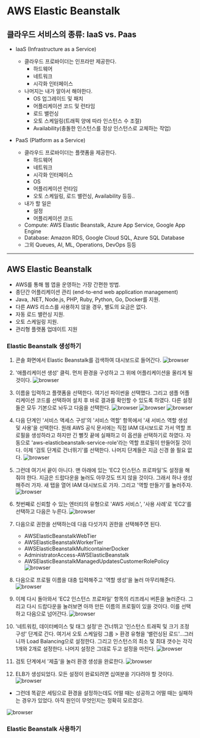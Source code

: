 # AWS Elastic Beanstalk

## 클라우드 서비스의 종류: IaaS vs. Paas

- IaaS (Infrastructure as a Service)
    - 클라우드 프로바이더는 인프라만 제공한다.
        - 하드웨어
        - 네트워크
        - 시각화 인터페이스
    - 나머지는 내가 알아서 해야한다.
        - OS 업그레이드 및 패치
        - 어플리케이션 코드 및 런타임
        - 로드 밸런싱
        - 오토 스케일링(트래픽 양에 따라 인스턴스 수 조절)
        - Availability(충돌한 인스턴스를 정상 인스턴스로 교체하는 작업)

- PaaS (Platform as a Service)
    - 클라우드 프로바이더는 플랫폼을 제공한다.
        - 하드웨어
        - 네트워크
        - 시각화 인터페이스
        - OS
        - 어플리케이션 런타임
        - 오토 스케일링, 로드 밸런싱, Availability 등등..
    - 내가 할 일은
        - 설정
        - 어플리케이션 코드
    - Compute: AWS Elastic Beanstalk, Azure App Service, Google App Engine
    - Database: Amazon RDS, Google Cloud SQL, Azure SQL Database
    - 그외 Queues, AI, ML, Operations, DevOps 등등

---

## AWS Elastic Beanstalk

- AWS를 통해 웹 앱을 운영하는 가장 간편한 방법.
- 종단간 어플리케이션 관리 (end-to-end web application management)
- Java, .NET, Node.js, PHP, Ruby, Python, Go, Docker를 지원.
- 다른 AWS 리소스를 사용하지 않을 경우, 별도의 요금은 없다.
- 자동 로드 밸런싱 지원.
- 오토 스케일링 지원.
- 관리형 플랫폼 업데이트 지원


### Elastic Beanstalk 생성하기

1. 콘솔 화면에서 Elastic Beanstalk를 검색하여 대시보드로 들어간다.
![browser](./browser-51.png)

2. '애플리케이션 생성' 클릭. 먼저 환경을 구성하고 그 위에 어플리케이션을 올리게 될 것이다.
![browser](./browser-52.png)

3. 이름을 입력하고 플랫폼을 선택한다. 여기선 파이썬을 선택했다. 그리고 샘플 어플리케이션 코드를 선택하여 설치 후 바로 결과를 확인할 수 있도록 하였다. 다른 설정들은 모두 기본으로 놔두고 다음을 선택한다.
![browser](./browser-53.png)
![browser](./browser-54.png)
![browser](./browser-55.png)

4. 다음 단계인 '서비스 액세스 구성'의 '서비스 역할' 항목에서 '새 서비스 역할 생성 및 사용'을 선택한다. 원래 AWS 공식 문서에는 직접 IAM 대시보드로 가서 역할 프로필을 생성하라고 하지만 긴 뻘짓 끝에 실패하고 이 옵션을 선택하기로 하였다. 자동으로 'aws-elasticbeanstalk-service-role'라는 역할 프로필이 만들어질 것이다. 이제 '검토 단계로 건너뛰기'를 선택한다. 나머지 단계들은 지금 신경 쓸 필요 없다.
![browser](./browser-57.png)

5. 그런데 여기서 끝이 아니다. 맨 아래에 있는 'EC2 인스턴스 프로파일'도 설정을 해줘야 한다. 지금은 드랍다운을 눌러도 아무것도 뜨지 않을 것이다. 그래서 하나 생성해주러 가자. 새 탭을 열어 IAM 대시보드로 가자. 그리고 '역할 만들기'를 눌러주자.
![browser](./browser-60.png)

6. 첫번째로 신뢰할 수 있는 엔터티의 유형으로 'AWS 서비스', '사용 사례'로 'EC2'를 선택하고 다음은 누른다.
![browser](./browser-61.png)

7. 다음으로 권한을 선택하는데 다음 다섯가지 권한을 선택해주면 된다.
    - AWSElasticBeanstalkWebTier
    - AWSElasticBeanstalkWorkerTier
    - AWSElasticBeanstalkMulticontainerDocker
    - AdministratorAccess-AWSElasticBeanstalk
    - AWSElasticBeanstalkManagedUpdatesCustomerRolePolicy
![browser](./browser-62.png)

8. 다음으로 프로필 이름을 대충 입력해주고 '역할 생성'을 눌러 마무리해준다.
![browser](./browser-63.png)

9. 이제 다시 돌아와서 'EC2 인스턴스 프로파일' 항목의 리프레시 버튼을 눌러준다. 그리고 다시 드랍다운을 눌러보면 아까 만든 이름의 프로필이 있을 것이다. 이를 선택하고 다음으로 넘어간다.
![browser](./browser-64.png)

10. '네트워킹, 데이터베이스 및 태그 설정'은 건너뛰고 '인스턴스 트래픽 및 크기 조정 구성' 단계로 간다. 여기서 오토 스케일링 그룹 > 환경 유형을 '밸런싱된 로드'...그러니까 Load Balancing으로 설정한다. 그리고 인스턴스의 최소 및 최대 갯수는 각각 1개와 2개로 설정한다. 나머지 설정은 그대로 두고 설정을 마친다.
![browser](./browser-56.png)

11. 검토 단계에서 '제출'을 눌러 환경 생성을 완료한다.
![browser](./browser-58.png)

12. ELB가 생성되었다. 모든 설정이 완료되려면 십여분을 기다려야 할 것이다.
![browser](./browser-59.png)

* 그런데 똑같은 세팅으로 환경을 설정하는데도 어떨 때는 성공하고 어떨 때는 실패하는 경우가 있었다. 아직 원인이 무엇인지는 정확히 모르겠다.

![browser](./browser-65.png)

### Elastic Beanstalk 사용하기
